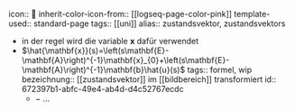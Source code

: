 icon:: 💨
inherit-color-icon-from:: [[logseq-page-color-pink]]
template-used:: standard-page
tags:: [[uni]]
alias:: zustandsvektor, zustandsvektors

- in der regel wird die variable $\mathbf{x}$ dafür verwendet
- $\hat{\mathbf{x}}(s)=\left(s\mathbf{E}-\mathbf{A}\right)^{-1}\mathbf{x}_{0}+\left(s\mathbf{E}-\mathbf{A}\right)^{-1}\mathbf{b}\hat{u}(s)$
  tags:: formel, wip
  bezeichnung:: [[zustandsvektor]] im [[bildbereich]] transformiert
  id:: 672397b1-abfc-49e4-ab4d-d4c52767ecdc
	- $-$ ...